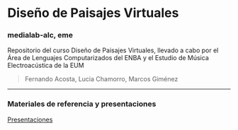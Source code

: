 # Diseño de Paisajes Virtuales
### medialab-alc, eme
Repositorio del curso Diseño de Paisajes Virtuales, llevado a cabo por el Área de Lenguajes Computarizados del ENBA y el Estudio de Música Electroacústica de la EUM

>Fernando Acosta, Lucia Chamorro, Marcos Giménez

---
### Materiales de referencia y presentaciones

[Presentaciones](Presentaciones/index.md)
